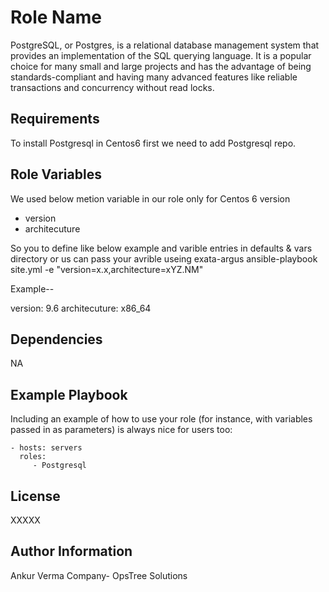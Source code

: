 Role Name
=========

PostgreSQL, or Postgres, is a relational database management system that provides an implementation of the SQL querying language. It is a popular choice for many small and large projects and has the advantage of being standards-compliant and having many advanced features like reliable transactions and concurrency without read locks.

Requirements
------------
To install Postgresql in Centos6 first we need to add Postgresql repo.

Role Variables
--------------
We used below metion variable in our role only for Centos 6 version

* version
* architecuture

So you to define like below example and varible entries in defaults & vars directory or us can pass your avrible useing exata-argus ansible-playbook site.yml -e "version=x.x,architecture=xYZ.NM"

Example--

version: 9.6
architecuture: x86_64  

Dependencies
------------

NA

Example Playbook
----------------

Including an example of how to use your role (for instance, with variables passed in as parameters) is always nice for users too:

    - hosts: servers
      roles:
         - Postgresql

License
-------

XXXXX

Author Information
------------------

Ankur Verma
Company- OpsTree Solutions
